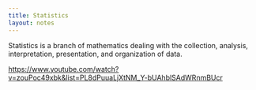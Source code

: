```yaml
---
title: Statistics
layout: notes
---
```


Statistics is a branch of mathematics dealing with the collection, analysis, interpretation, presentation, and organization of data.

https://www.youtube.com/watch?v=zouPoc49xbk&list=PL8dPuuaLjXtNM_Y-bUAhblSAdWRnmBUcr
